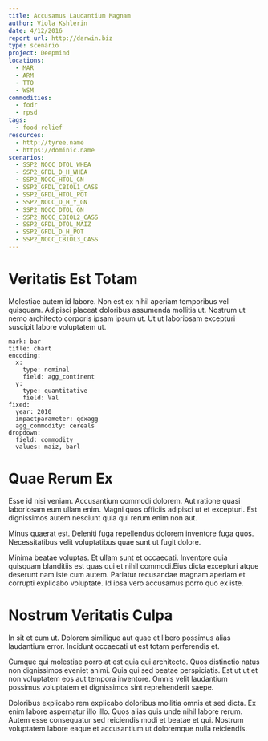 ```yaml
---
title: Accusamus Laudantium Magnam
author: Viola Kshlerin
date: 4/12/2016
report url: http://darwin.biz
type: scenario
project: Deepmind
locations:
  - MAR
  - ARM
  - TTO
  - WSM
commodities:
  - fodr
  - rpsd
tags:
  - food-relief
resources:
  - http://tyree.name
  - https://dominic.name
scenarios:
  - SSP2_NOCC_DTOL_WHEA
  - SSP2_GFDL_D_H_WHEA
  - SSP2_NOCC_HTOL_GN
  - SSP2_GFDL_CBIOL1_CASS
  - SSP2_GFDL_HTOL_POT
  - SSP2_NOCC_D_H_Y_GN
  - SSP2_NOCC_DTOL_GN
  - SSP2_NOCC_CBIOL2_CASS
  - SSP2_GFDL_DTOL_MAIZ
  - SSP2_GFDL_D_H_POT
  - SSP2_NOCC_CBIOL3_CASS
---
```

# Veritatis Est Totam
Molestiae autem id labore. Non est ex nihil aperiam temporibus vel quisquam. Adipisci placeat doloribus assumenda mollitia ut. Nostrum ut nemo architecto corporis ipsam ipsum ut. Ut ut laboriosam excepturi suscipit labore voluptatem ut.

```vis
mark: bar
title: chart
encoding:
  x:
    type: nominal
    field: agg_continent
  y:
    type: quantitative
    field: Val
fixed:
  year: 2010
  impactparameter: qdxagg
  agg_commodity: cereals
dropdown:
  field: commodity
  values: maiz, barl
```

# Quae Rerum Ex
Esse id nisi veniam. Accusantium commodi dolorem. Aut ratione quasi laboriosam eum ullam enim. Magni quos officiis adipisci ut et excepturi. Est dignissimos autem nesciunt quia qui rerum enim non aut.
 Minus quaerat est. Deleniti fuga repellendus dolorem inventore fuga quos. Necessitatibus velit voluptatibus quae sunt ut fugit dolore.
 Minima beatae voluptas. Et ullam sunt et occaecati. Inventore quia quisquam blanditiis est quas qui et nihil commodi.Eius dicta excepturi atque deserunt nam iste cum autem. Pariatur recusandae magnam aperiam et corrupti explicabo voluptate. Id ipsa vero accusamus porro quo ex iste.

# Nostrum Veritatis Culpa
In sit et cum ut. Dolorem similique aut quae et libero possimus alias laudantium error. Incidunt occaecati ut est totam perferendis et.
 Cumque qui molestiae porro at est quia qui architecto. Quos distinctio natus non dignissimos eveniet animi. Quia qui sed beatae perspiciatis. Est ut ut et non voluptatem eos aut tempora inventore. Omnis velit laudantium possimus voluptatem et dignissimos sint reprehenderit saepe.
 Doloribus explicabo rem explicabo doloribus mollitia omnis et sed dicta. Ex enim labore aspernatur illo illo. Quos alias quis unde nihil labore rerum. Autem esse consequatur sed reiciendis modi et beatae et qui. Nostrum voluptatem labore eaque et accusantium ut doloremque nulla reiciendis.
